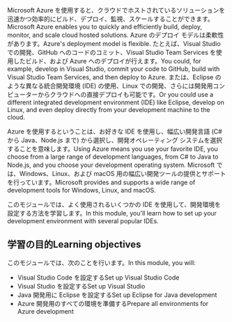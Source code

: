 <span data-ttu-id="13127-101">Microsoft Azure を使用すると、クラウドでホストされているソリューションを迅速かつ効率的にビルド、デプロイ、監視、スケールすることができます。</span><span class="sxs-lookup"><span data-stu-id="13127-101">Microsoft Azure enables you to quickly and efficiently build, deploy, monitor, and scale cloud hosted solutions.</span></span> <span data-ttu-id="13127-102">Azure のデプロイ モデルは柔軟性があります。</span><span class="sxs-lookup"><span data-stu-id="13127-102">Azure's deployment model is flexible.</span></span> <span data-ttu-id="13127-103">たとえば、Visual Studio での開発、GitHub へのコードのコミット、Visual Studio Team Services を使用したビルド、および Azure へのデプロイが行えます。</span><span class="sxs-lookup"><span data-stu-id="13127-103">You could, for example, develop in Visual Studio, commit your code to GitHub, build with Visual Studio Team Services, and then deploy to Azure.</span></span> <span data-ttu-id="13127-104">または、Eclipse のような異なる統合開発環境 (IDE) の使用、Linux での開発、さらには開発用コンピューターからクラウドへの直接デプロイも可能です。</span><span class="sxs-lookup"><span data-stu-id="13127-104">Or you could use a different integrated development environment (IDE) like Eclipse, develop on Linux, and even deploy directly from your development machine to the cloud.</span></span>

<span data-ttu-id="13127-105">Azure を使用するということは、お好きな IDE を使用し、幅広い開発言語 (C# から Java、Node.js まで) から選択し、開発オペレーティング システムを選択することを意味します。</span><span class="sxs-lookup"><span data-stu-id="13127-105">Using Azure means you use your favorite IDE, you choose from a large range of development languages, from C# to Java to Node.js, and you choose your development operating system.</span></span> <span data-ttu-id="13127-106">Microsoft では、Windows、Linux、および macOS 用の幅広い開発ツールの提供とサポートを行っています。</span><span class="sxs-lookup"><span data-stu-id="13127-106">Microsoft provides and supports a wide range of development tools for Windows, Linux, and macOS.</span></span> 

<span data-ttu-id="13127-107">このモジュールでは、よく使用されるいくつかの IDE を使用して、開発環境を設定する方法を学習します。</span><span class="sxs-lookup"><span data-stu-id="13127-107">In this module, you'll learn how to set up your development environment with several popular IDEs.</span></span>

## <a name="learning-objectives"></a><span data-ttu-id="13127-108">学習の目的</span><span class="sxs-lookup"><span data-stu-id="13127-108">Learning objectives</span></span>

<span data-ttu-id="13127-109">このモジュールでは、次のことを行います。</span><span class="sxs-lookup"><span data-stu-id="13127-109">In this module, you will:</span></span>

- <span data-ttu-id="13127-110">Visual Studio Code を設定する</span><span class="sxs-lookup"><span data-stu-id="13127-110">Set up Visual Studio Code</span></span>
- <span data-ttu-id="13127-111">Visual Studio を設定する</span><span class="sxs-lookup"><span data-stu-id="13127-111">Set up Visual Studio</span></span>
- <span data-ttu-id="13127-112">Java 開発用に Eclipse を設定する</span><span class="sxs-lookup"><span data-stu-id="13127-112">Set up Eclipse for Java development</span></span>
- <span data-ttu-id="13127-113">Azure 開発用のすべての環境を準備する</span><span class="sxs-lookup"><span data-stu-id="13127-113">Prepare all environments for Azure development</span></span>
